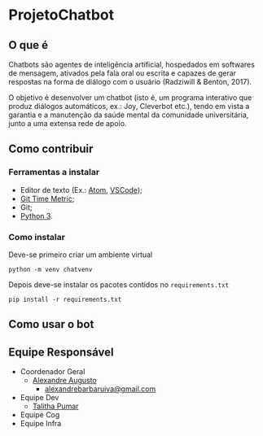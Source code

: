 # ProjetoChatbot

## O que é

Chatbots são agentes de inteligência artificial, hospedados em softwares de mensagem, ativados pela fala oral ou escrita e capazes de gerar respostas na forma de diálogo com o usuário (Radziwill & Benton, 2017).

O objetivo é desenvolver um chatbot (isto é, um programa interativo que produz diálogos automáticos, ex.: Joy, Cleverbot etc.), tendo em vista a garantia e a manutenção da saúde mental da comunidade universitária, junto a uma extensa rede de apoio.

## Como contribuir

### Ferramentas a instalar

- Editor de texto (Ex.: [Atom](https://atom.io/), [VSCode](https://code.visualstudio.com/));
- [Git Time Metric](https://github.com/git-time-metric/gtm);
- Git;
- [Python 3](https://www.python.org/downloads/).

### Como instalar

Deve-se primeiro criar um ambiente virtual

```
python -m venv chatvenv 
```

Depois deve-se instalar os pacotes contidos no `requirements.txt`

```
pip install -r requirements.txt
```

## Como usar o bot

## Equipe Responsável

- Coordenador Geral
  - [Alexandre Augusto](https://github.com/alexandrebarbaruiva)
    - alexandrebarbaruiva@gmail.com
- Equipe Dev
  - [Talitha Pumar](https://github.com/tapumar)
- Equipe Cog
- Equipe Infra
